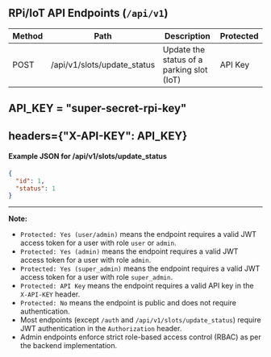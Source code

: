 ## RPi/IoT API Endpoints (`/api/v1`)

| Method | Path                        | Description                                 | Protected |
|--------|-----------------------------|---------------------------------------------|-----------|
| POST   | /api/v1/slots/update_status | Update the status of a parking slot (IoT)   | API Key   |

## API_KEY = "super-secret-rpi-key"
## headers={"X-API-KEY": API_KEY}
#### Example JSON for /api/v1/slots/update_status
```json
{
  "id": 1,
  "status": 1
}
```

---
**Note:**
- `Protected: Yes (user/admin)` means the endpoint requires a valid JWT access token for a user with role `user` or `admin`.
- `Protected: Yes (admin)` means the endpoint requires a valid JWT access token for a user with role `admin`.
- `Protected: Yes (super_admin)` means the endpoint requires a valid JWT access token for a user with role `super_admin`.
- `Protected: API Key` means the endpoint requires a valid API key in the `X-API-KEY` header.
- `Protected: No` means the endpoint is public and does not require authentication.
- Most endpoints (except `/auth` and `/api/v1/slots/update_status`) require JWT authentication in the `Authorization` header.
- Admin endpoints enforce strict role-based access control (RBAC) as per the backend implementation. 